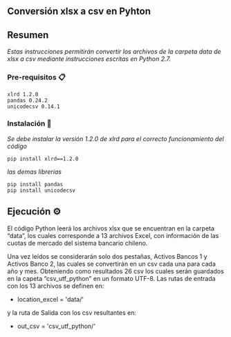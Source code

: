## Conversión xlsx a csv en Pyhton 
## Resumen

_Estas instrucciones permitirán convertir los archivos de la carpeta data de xlsx a csv mediante instrucciones escritas en Python 2.7._

### Pre-requisitos 📋 

```
xlrd 1.2.0
pandas 0.24.2
unicodecsv 0.14.1
```

### Instalación 🔧

_Se debe instalar la versión  1.2.0 de xlrd para el correcto funcionamiento del código_
```
pip install xlrd==1.2.0
```
_las demas librerias_

```
pip install pandas
pip install unicodecsv
```
## Ejecución ⚙️

El código Python leerá los archivos xlsx que se encuentran en la carpeta “data”, los cuales corresponde a 13 archivos Excel, con información de las cuotas de mercado del sistema bancario chileno.

Una vez leídos se considerarán solo dos pestañas, Activos Bancos 1 y Activos Banco 2, las cuales se convertirán en un csv cada una para cada año y mes. Obteniendo como resultados 26 csv los cuales serán guardados en la capeta “csv_utf_python” en un formato UTF-8. 
Las rutas de entrada con los 13 archivos se definen en:

* location_excel = 'data/'

y la ruta de Salida con los csv resultantes en:

* out_csv = 'csv_utf_python/'
